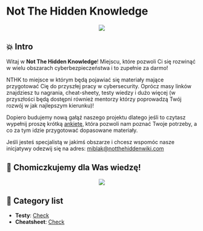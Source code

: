 # Not The Hidden Knowledge

<p align="center">
  <img src="https://raw.githubusercontent.com/notthehiddenwiki/NTHW/nthw/.github/NTHK.png">
</p>


💥 Intro
-----

Witaj w **Not The Hidden Knowledge**! Miejscu, które pozwoli Ci się rozwinąć w wielu obszarach cyberbezpieczeństwa i to zupełnie za darmo! 

NTHK to miejsce w którym będą pojawiać się materiały mające przygotować Cię do przyszłej pracy w cybersecurity. Oprócz masy linków znajdziesz tu nagrania, cheat-sheety, testy wiedzy i dużo więcej (w przyszłości będą dostępni również mentorzy którzy poprowadzą Twój rozwój w jak najlepszym kierunku)!

Dopiero budujemy nową gałąź naszego projektu dlatego jeśli to czytasz wypełnij proszę krótką [ankietę](https://forms.gle/NHkNJTCHZqAUktij8), która pozwoli nam poznać Twoje potrzeby, a co za tym idzie przygotować dopasowane materiały.

Jeśli jesteś specjalistą w jakimś obszarze i chcesz wspomóc nasze inicjatywy odezwij się na adres: [miblak@notthehiddenwiki.com](mailto:miblak@notthehiddenwiki.com)


🏫 Chomiczkujemy dla Was wiedzę!
-----

<p align="center">
  <img src="https://raw.githubusercontent.com/notthehiddenwiki/NTHW/nthw/.github/NTHW_ft._NTHK.png">
</p>

📖 Category list
-----

- **Testy**: [Check](https://github.com/notthehiddenwiki/NTHW/blob/nthw/NTHK/Tests/) 
- **Cheatsheet**: [Check](https://github.com/notthehiddenwiki/NTHW/blob/nthw/NTHK/Cheatsheet/) 